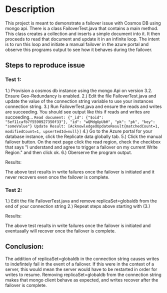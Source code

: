 # Description 

This project is meant to demonstrate a failover issue with Cosmos DB using mongo api. There is a class FailoverTest.java that contains a main method. This class creates a collection and inserts a simple document into it. It then proceeds to read that document and update it in an infinite loop. The intent is to run this loop and initiate a manual failover in the azure portal and observe this programs output to see how it behaves during the failover.

## Steps to reproduce issue

### Test 1:

1.) Provision a cosmos db instance using the mongo Api on version 3.2. Ensure Geo-Redundancy is enabled.
2.) Edit the file FailoverTest.java and update the value of the connection string variable to use your instances connection string.
3.) Run FailoverTest.java and ensure the reads and writes are succeeding. You should see output like this if reads and writes are succeeding...
`
Read document: {"_id": {"$oid": "5ef11cafb7f5590927350f33"}, "id": "wQMdgUpUbH", "pk": "pk", "key": "someValue"}
Update Result: [AcknowledgedUpdateResult{matchedCount=1, modifiedCount=1, upsertedId=null}]
`
4.) Go to the Azure portal for your database instance, click the Replicate data globally tab.
5.) Click the manual failover button. On the next page click the read region, check the checkbox that says "I understand and agree to trigger a failover on my current Write Region." and then click ok.
6.) Oberserve the program output.

Results:

The above test results in write failures once the failover is initiated and it never recovers even once the failover is complete. 

### Test 2:
1.) Edit the file FailoverTest.java and remove replicaSet=globaldb from the end of your connection string
2.) Repeat steps above starting with (3.)

Results:

The above test results in write failures once the failover is initiated and eventuaally will recover once the failover is complete.

## Conclusion:

The addition of replicaSet=globaldb in the connection string causes writes to indefintely fail in the event of a failover. If this were in the context of a server, this would mean the server would have to be restarted in order for writes to resume. Removing replicaSet=globaldb from the connection string makes that mongo client behave as expected, and writes recover after the failover is complete.
